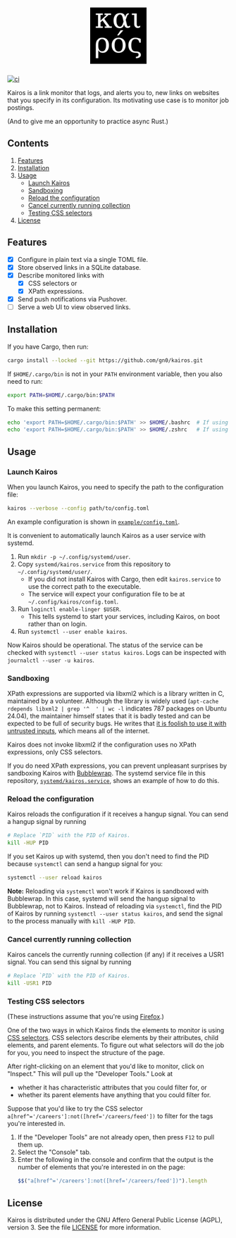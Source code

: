 <h1 align="center">
  <img src="https://raw.githubusercontent.com/gn0/kairos/main/logo/logo_128x128.png" alt="Kairos" />
</h1>

[![ci](https://github.com/gn0/kairos/actions/workflows/ci.yml/badge.svg)](https://github.com/gn0/kairos/actions/workflows/ci.yml)

Kairos is a link monitor that logs, and alerts you to, new links on websites that you specify in its configuration.
Its motivating use case is to monitor job postings.

(And to give me an opportunity to practice async Rust.)

## Contents

1. [Features](#features)
2. [Installation](#installation)
3. [Usage](#usage)
   - [Launch Kairos](#launch-kairos)
   - [Sandboxing](#sandboxing)
   - [Reload the configuration](#reload-the-configuration)
   - [Cancel currently running collection](#cancel-currently-running-collection)
   - [Testing CSS selectors](#testing-css-selectors)
4. [License](#license)

## Features

+ [X] Configure in plain text via a single TOML file.
+ [X] Store observed links in a SQLite database.
+ [X] Describe monitored links with
  - [X] CSS selectors or
  - [X] XPath expressions.
+ [X] Send push notifications via Pushover.
+ [ ] Serve a web UI to view observed links.

## Installation

If you have Cargo, then run:

```sh
cargo install --locked --git https://github.com/gn0/kairos.git
```

If `$HOME/.cargo/bin` is not in your `PATH` environment variable, then you also need to run:

```sh
export PATH=$HOME/.cargo/bin:$PATH
```

To make this setting permanent:

```sh
echo 'export PATH=$HOME/.cargo/bin:$PATH' >> $HOME/.bashrc  # If using bash.
echo 'export PATH=$HOME/.cargo/bin:$PATH' >> $HOME/.zshrc   # If using zsh.
```

## Usage

### Launch Kairos

When you launch Kairos, you need to specify the path to the configuration file:

```sh
kairos --verbose --config path/to/config.toml
```

An example configuration is shown in [`example/config.toml`](./example/config.toml).

It is convenient to automatically launch Kairos as a user service with systemd.

1. Run `mkdir -p ~/.config/systemd/user`.
2. Copy `systemd/kairos.service` from this repository to `~/.config/systemd/user/`.
   - If you did not install Kairos with Cargo, then edit `kairos.service` to use the correct path to the executable.
   - The service will expect your configuration file to be at `~/.config/kairos/config.toml`.
3. Run `loginctl enable-linger $USER`.
   - This tells systemd to start your services, including Kairos, on boot rather than on login.
4. Run `systemctl --user enable kairos`.

Now Kairos should be operational.
The status of the service can be checked with `systemctl --user status kairos`.
Logs can be inspected with `journalctl --user -u kairos`.

### Sandboxing

XPath expressions are supported via libxml2 which is a library written in C, maintained by a volunteer.
Although the library is widely used (`apt-cache rdepends libxml2 | grep '^  ' | wc -l` indicates 787 packages on Ubuntu 24.04), the maintainer himself states that it is badly tested and can be expected to be full of security bugs.
He writes that [it is foolish to use it with untrusted inputs](https://gitlab.gnome.org/GNOME/libxml2/-/issues/913#note_2439345), which means all of the internet.

Kairos does not invoke libxml2 if the configuration uses no XPath expressions, only CSS selectors.

If you do need XPath expressions, you can prevent unpleasant surprises by sandboxing Kairos with [Bubblewrap](https://wiki.archlinux.org/title/Bubblewrap).
The systemd service file in this repository, [`systemd/kairos.service`](./systemd/kairos.service), shows an example of how to do this.

### Reload the configuration

Kairos reloads the configuration if it receives a hangup signal.
You can send a hangup signal by running

```sh
# Replace `PID` with the PID of Kairos.
kill -HUP PID
```

If you set Kairos up with systemd, then you don't need to find the PID because `systemctl` can send a hangup signal for you:

```sh
systemctl --user reload kairos
```

**Note:** Reloading via `systemctl` won't work if Kairos is sandboxed with Bubblewrap.
In this case, systemd will send the hangup signal to Bubblewrap, not to Kairos.
Instead of reloading via `systemctl`, find the PID of Kairos by running `systemctl --user status kairos`, and send the signal to the process manually with `kill -HUP PID`.

### Cancel currently running collection

Kairos cancels the currently running collection (if any) if it receives a USR1 signal.
You can send this signal by running

```sh
# Replace `PID` with the PID of Kairos.
kill -USR1 PID
```

### Testing CSS selectors

(These instructions assume that you're using [Firefox](https://www.firefox.com/).)

One of the two ways in which Kairos finds the elements to monitor is using [CSS selectors](https://developer.mozilla.org/en-US/docs/Web/CSS/CSS_selectors).
CSS selectors describe elements by their attributes, child elements, and parent elements.
To figure out what selectors will do the job for you, you need to inspect the structure of the page.

After right-clicking on an element that you'd like to monitor, click on "Inspect."
This will pull up the "Developer Tools."
Look at
+ whether it has characteristic attributes that you could filter for, or
+ whether its parent elements have anything that you could filter for.

Suppose that you'd like to try the CSS selector `a[href^='/careers']:not([href='/careers/feed'])` to filter for the tags you're interested in.

1. If the "Developer Tools" are not already open, then press `F12` to pull them up.
2. Select the "Console" tab.
3. Enter the following in the console and confirm that the output is the number of elements that you're interested in on the page:
   ```javascript
   $$("a[href^='/careers']:not([href='/careers/feed'])").length
   ```

## License

Kairos is distributed under the GNU Affero General Public License (AGPL), version 3.
See the file [LICENSE](./LICENSE) for more information.

